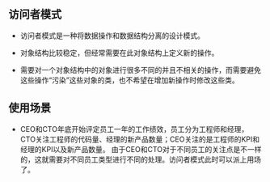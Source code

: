 
## 访问者模式
- 访问者模式是一种将数据操作和数据结构分离的设计模式。

- 对象结构比较稳定，但经常需要在此对象结构上定义新的操作。  
- 需要对一个对象结构中的对象进行很多不同的并且不相关的操作，而需要避免这些操作“污染”这些对象的类，也不希望在增加新操作时修改这些类。
     
## 使用场景
- CEO和CTO年底开始评定员工一年的工作绩效，员工分为工程师和经理，CTO关注工程师的代码量、经理的新产品数量；CEO关注的是工程师的KPI和经理的KPI以及新产品数量。
      由于CEO和CTO对于不同员工的关注点是不一样的，这就需要对不同员工类型进行不同的处理。访问者模式此时可以派上用场了。
